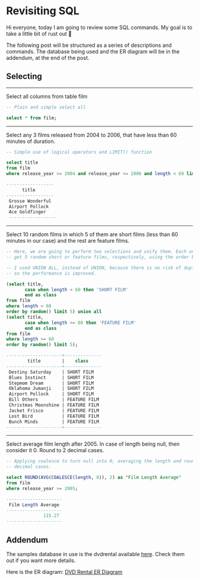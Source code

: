 
# Revisiting SQL

Hi everyone, today I am going to review some SQL commands. My goal is to take a little bit of rust out :rofl:

The following post will be structured as a series of descriptions and commands. The database
being used and the ER diagram will be in the addendum, at the end of the post.

## Selecting

---

Select all columns from table film

```sql
-- Plain and simple select all

select * from film;
```

---

Select any 3 films released from 2004 to 2006, that have less than 60 minutes of duration.

```sql
-- Simple use of logical operators and LIMIT() function

select title
from film
where release_year >= 2004 and release_year <= 2006 and length < 60 limit 3;

------------------
      title       
------------------
 Grosse Wonderful
 Airport Pollock
 Ace Goldfinger
 ------------------
```

---

Select 10 random films in which 5 of them are short films (less than 60 minutes in our case) and
the rest are feature films.

```sql
-- Here, we are going to perform two selections and unify them. Each one will 
-- get 5 random short or feature films, respectively, using the order by random(). 

-- I used UNION ALL, instead of UNION, because there is no risk of duplications, 
-- so the performance is improved.

(select title,
       case when length < 60 then 'SHORT FILM'
       end as class
from film
where length < 60
order by random() limit 5) union all
(select title,
       case when length >= 60 then 'FEATURE FILM'
       end as class
from film
where length >= 60
order by random() limit 5);

---------------------+--------------
        title        |    class     
---------------------+--------------
 Destiny Saturday    | SHORT FILM
 Blues Instinct      | SHORT FILM
 Stepmom Dream       | SHORT FILM
 Oklahoma Jumanji    | SHORT FILM
 Airport Pollock     | SHORT FILM
 Bill Others         | FEATURE FILM
 Christmas Moonshine | FEATURE FILM
 Jacket Frisco       | FEATURE FILM
 Lost Bird           | FEATURE FILM
 Bunch Minds         | FEATURE FILM
---------------------+--------------
```

---

Select average film length after 2005. In case of length being null, then consider it 0.
Round to 2 decimal cases.

```sql
-- Applying coalesce to turn null into 0, averaging the length and rounding it up to 2 
-- decimal cases.

select ROUND(AVG(COALESCE(length, 0)), 2) as "Film Length Average"
from film
where release_year >= 2005;

---------------------
 Film Length Average 
---------------------
              115.27
---------------------
```


## Addendum

The samples database in use is the dvdrental available [here](https://www.postgresqltutorial.com/postgresql-getting-started/postgresql-sample-database/). Check them out if you want more details.

Here is the ER diagram: [DVD Rental ER Diagram](https://www.postgresqltutorial.com/wp-content/uploads/2018/03/dvd-rental-sample-database-diagram.png "ER Diagram")